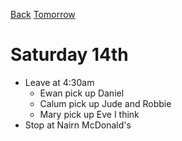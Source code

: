 [Back](README.md)
[Tomorrow](Sunday15th.md)
# Saturday 14th

* Leave at 4:30am
  * Ewan pick up Daniel
  * Calum pick up Jude and Robbie
  * Mary pick up Eve I think
* Stop at Nairn McDonald's
